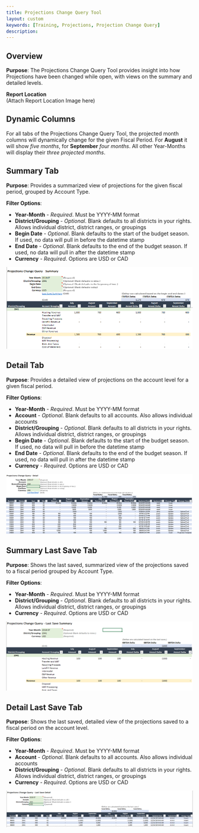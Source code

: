 ```yaml
---
title: Projections Change Query Tool
layout: custom
keywords: [Training, Projections, Projection Change Query]
description: 
---
```


## Overview

**Purpose**: The Projections Change Query Tool provides insight into how Projections have been changed while open, with views on the summary and detailed levels.

**Report Location**<br>
(Attach Report Location Image here)

## Dynamic Columns

For all tabs of the Projections Change Query Tool, the projected month columns will dynamically change for the given Fiscal Period. For **August** it will show *five months*, for **September** *four months*. All other Year-Months will display their *three projected months*.

## Summary Tab

**Purpose**: Provides a summarized view of projections for the given fiscal period, grouped by Account Type.

**Filter Options**:

* **Year-Month** - *Required*. Must be YYYY-MM format
* **District/Grouping** - *Optional*. Blank defaults to all districts in your rights. Allows individual district, district ranges, or groupings
* **Begin Date** - *Optional*. Blank defaults to the start of the budget season. If used, no data will pull in before the datetime stamp
* **End Date** - *Optional*. Blank defaults to the end of the budget season. If used, no data will pull in after the datetime stamp
* **Currency** - *Required*. Options are USD or CAD

![](/images/WCNTraining/Projections/ProjChangeQuery_Summary_FullView.png)

## Detail Tab

**Purpose**: Provides a detailed view of projections on the account level for a given fiscal period.

**Filter Options**:

* **Year-Month** - *Required*. Must be YYYY-MM format
* **Account** - *Optional*. Blank defaults to all accounts. Also allows individual accounts
* **District/Grouping** - *Optional*. Blank defaults to all districts in your rights. Allows individual district, district ranges, or groupings
* **Begin Date** - *Optional*. Blank defaults to the start of the budget season. If used, no data will pull in before the datetime stamp
* **End Date** - *Optional*. Blank defaults to the end of the budget season. If used, no data will pull in after the datetime stamp
* **Currency** - *Required*. Options are USD or CAD

![](/images/WCNTraining/Projections/ProjChangeQuery_Detail_FullView.png)

## Summary Last Save Tab

**Purpose**: Shows the last saved, summarized view of the projections saved to a fiscal period grouped by Account Type.

**Filter Options**:

* **Year-Month** - *Required*. Must be YYYY-MM format
* **District/Grouping** - *Optional*. Blank defaults to all districts in your rights. Allows individual district, district ranges, or groupings
* **Currency** - *Required*. Options are USD or CAD

![](/images/WCNTraining/Projections/ProjChangeQuery_SummaryLastSave_FullView.png)

## Detail Last Save Tab

**Purpose**: Shows the last saved, detailed view of the projections saved to a fiscal period on the account level.

**Filter Options**:

* **Year-Month** - *Required*. Must be YYYY-MM format
* **Account** - *Optional*. Blank defaults to all accounts. Also allows individual accounts
* **District/Grouping** - *Optional*. Blank defaults to all districts in your rights. Allows individual district, district ranges, or groupings
* **Currency** - *Required*. Options are USD or CAD

![](/images/WCNTraining/Projections/ProjChangeQuery_DetailLastSave_FullView.png)